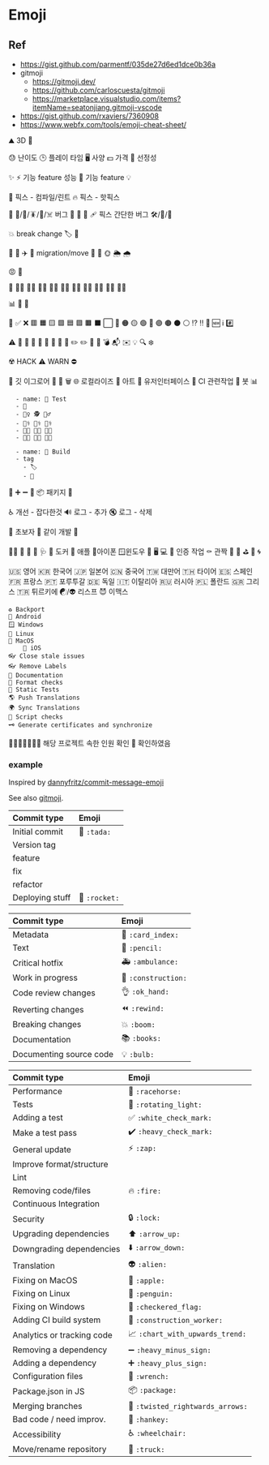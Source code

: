 # Emoji

## Ref

- <https://gist.github.com/parmentf/035de27d6ed1dce0b36a>
- gitmoji
  - <https://gitmoji.dev/>
  - <https://github.com/carloscuesta/gitmoji>
  - <https://marketplace.visualstudio.com/items?itemName=seatonjiang.gitmoji-vscode>
- <https://gist.github.com/rxaviers/7360908>
- <https://www.webfx.com/tools/emoji-cheat-sheet/>

⛰️ 3D
💬

😓 난이도
🕒 플레이 타임
🖥️ 사양
💵 가격
🔞 선정성 


✨
⚡ 기능 feature 성능
🎸 기능 feature
💡


🚨 픽스 - 컴파일/린트
🔥 픽스 - 핫픽스

💩
🐛/🐞/🪳/🦠/☠️ 버그
🦨
🐾
🦋
🩹 픽스 간단한 버그
🛠/🔧/🔨


💥 break change
🏷 🔖

👣
🚚 ✈️ 🚀
migration/move
🛑
🚧
🌞 🌦 🌧


😡 🤬

🦄
🙋‍♂️ 🙋‍♀️
🙅‍♂️ 🙅‍♀️
🙆‍♂️ 🙆‍♀️
🤦‍♂️ 🤦‍♀️
🤷‍♂️ 🤷‍♀️


📊
📅 📆

🚮
✅
❌
🟥 🟧 🟨 🟩 🟦 🟪 🟫 ⬛ ⬜
🔴 🟠 🟡 🟢 🔵 🟣 🟤 ⚫ ⚪
⁉️
‼️
🚫
🆕 ℹ️ #️⃣

⚠️
📝 :memo: 	📝 :pencil: 	📖 :book: 🔖 :bookmark:
✏️ :pencil2:
📌 
📎 
💣 
📬 
✉️ 
💡 
🔍 
❄️ 

☢️ HACK
⚠️ WARN
⛔

🙈 깃 이그로어
👮 
🔔
🗑️
🌐 로컬라이즈
🎨 아트
  💄 유저인터페이스
👷 CI 관련작업
🤖 봇
📊

      - name: 🧫 Test
      - 🧪
      - 🕵️‍♀️ 🕵️ 🕵️‍♂️
      - 👩‍⚕️ 🧑‍⚕️ 👨‍⚕️
      - 👩‍🔬 🧑‍🔬 👨‍🔬
      - 👩‍🌾 🧑‍🌾 👨‍🌾

      - name: 🌋 Build
      - tag 
        - 🏷️
        - 🔖
🧽 
➕
➖
🔀
📦️ 패키지
🎁

♿️ 개선 - 잡다한것
🔊 로그 - 추가
🔇 로그 - 삭제

🔰 초보자
🚸 같이 개발
🐥

🧑‍💻
🦺
🧵
👔
🩺
🐳 도커
🍎 애플
  📱아이폰
🪟윈도우
👾
🖥️
💻
🛂 인증 작업
⚰️ 관짝
🚽
🧲
⛳
🎵
🌀

🇺🇸 영어
🇰🇷 한국어
🇯🇵 일본어
🇨🇳 중국어
🇹🇼 대만어
🇹🇭 타이어
🇪🇸 스페인
🇫🇷 프랑스
🇵🇹 포루투갈
🇩🇪 독일
🇮🇹 이탈리아
🇷🇺 러시아
🇵🇱 폴란드
🇬🇷 그리스
🇹🇷 튀르키에
☯/👽 리스프
😈 이맥스

    ♻ Backport
    📱 Android
    🪟 Windows
    🐧 Linux
    🍎 MacOS
        🍏 iOS
    👓 Close stale issues
    👓 Remove Labels
    📜 Documentation
    🧽 Format checks
    🧹 Static Tests
    🌎 Push Translations
    🌍 Sync Translations
    🤹 Script checks
    🗝️ Generate certificates and synchronize

🚩🚩🚩👨‍👩‍👦‍👦 해당 프로젝트 속한 인원 확인
👀 확인하였음


### example

Inspired by [dannyfritz/commit-message-emoji](https://github.com/dannyfritz/commit-message-emoji)

See also [gitmoji](https://gitmoji.carloscuesta.me/).

| Commit type     | Emoji               |
| :-------------- | :------------------ |
| Initial commit  | 🎉 `:tada:`          |
| Version tag     |                     |
| feature         |                     |
| fix             |                     |
| refactor        |                     |
| Deploying stuff | :rocket: `:rocket:` |

| Commit type             | Emoji                            |
| :---------------------- | :------------------------------- |
| Metadata                | :card_index: `:card_index:`      |
| Text                    | :pencil: `:pencil:`              |
| Critical hotfix         | :ambulance: `:ambulance:`        |
| Work in progress        | :construction:  `:construction:` |
| Code review changes     | :ok_hand: `:ok_hand:`            |
| Reverting changes       | :rewind: `:rewind:`              |
| Breaking changes        | :boom: `:boom:`                  |
| Documentation           | :books: `:books:`                |
| Documenting source code | :bulb: `:bulb:`                  |

| Commit type                | Emoji                                                     |
| :------------------------- | :-------------------------------------------------------- |
| Performance                | :racehorse: `:racehorse:`                                 |
| Tests                      | :rotating_light: `:rotating_light:`                       |
| Adding a test              | :white_check_mark: `:white_check_mark:`                   |
| Make a test pass           | :heavy_check_mark: `:heavy_check_mark:`                   |
| General update             | :zap: `:zap:`                                             |
| Improve format/structure   |
| Lint                       |
| Removing code/files        | :fire: `:fire:`                                           |
| Continuous Integration     |
| Security                   | :lock: `:lock:`                                           |
| Upgrading dependencies     | :arrow_up: `:arrow_up:`                                   |
| Downgrading dependencies   | :arrow_down: `:arrow_down:`                               |
| Translation                | :alien: `:alien:`                                         |
| Fixing on MacOS            | :apple: `:apple:`                                         |
| Fixing on Linux            | :penguin: `:penguin:`                                     |
| Fixing on Windows          | :checkered_flag: `:checkered_flag:`                       |
| Adding CI build system     | :construction_worker: `:construction_worker:`             |
| Analytics or tracking code | :chart_with_upwards_trend: `:chart_with_upwards_trend:`   |
| Removing a dependency      | :heavy_minus_sign: `:heavy_minus_sign:`                   |
| Adding a dependency        | :heavy_plus_sign: `:heavy_plus_sign:`                     |
| Configuration files        | :wrench: `:wrench:`                                       |
| Package.json in JS         | :package: `:package:`                                     |
| Merging branches           | :twisted_rightwards_arrows: `:twisted_rightwards_arrows:` |
| Bad code / need improv.    | :hankey: `:hankey:`                                       |
| Accessibility              | :wheelchair: `:wheelchair:`                               |
| Move/rename repository     | :truck: `:truck:`                                         |